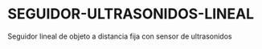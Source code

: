 # SEGUIDOR-ULTRASONIDOS-LINEAL
Seguidor lineal de objeto a distancia fija con sensor de ultrasonidos
